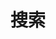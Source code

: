 ---
title: "搜索"
slug: "search"
layout: "search"
outputs:
    - html
    - json
menu:
    main:
        weight: 3
        params:
            icon: search
--- 